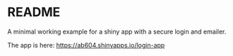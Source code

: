 # README

A minimal working example for a shiny app with a secure login and emailer.

The app is here: https://ab604.shinyapps.io/login-app